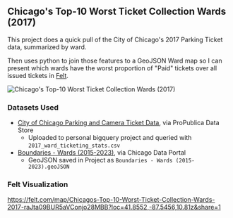 ## Chicago's Top-10 Worst Ticket Collection Wards (2017)

This project does a quick pull of the City of Chicago's 2017 Parking Ticket data, summarized by ward.

Then uses python to join those features to a GeoJSON Ward map so I can present which wards have the worst proportion of "Paid" tickets over all issued tickets in [Felt](https://felt.com/about).

![Chicago's Top-10 Worst Ticket Collection Wards (2017)](https://github.com/BrendanMurnen/chicago-parking-tickets-2017/assets/47643845/8e620624-ddd4-4a7d-a089-f16c781f7e63)

### Datasets Used
* [City of Chicago Parking and Camera Ticket Data](https://www.propublica.org/datastore/dataset/chicago-parking-ticket-data), via ProPublica Data Store 
  * Uploaded to personal bigquery project and queried with `2017_ward_ticketing_stats.csv`
* [Boundaries - Wards (2015-2023)](https://data.cityofchicago.org/Facilities-Geographic-Boundaries/Boundaries-Wards-2015-2023-/sp34-6z76), via Chicago Data Portal
    * GeoJSON saved in Project as `Boundaries - Wards (2015-2023).geoJSON`

### Felt Visualization
https://felt.com/map/Chicagos-Top-10-Worst-Ticket-Collection-Wards-2017-raJta09BUR5aVConjo28MBB?loc=41.8552,-87.5456,10.81z&share=1 

